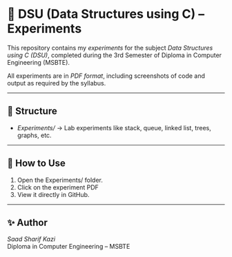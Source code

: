  # 📘 DSU (Data Structures using C) – Experiments

This repository contains my *experiments* for the subject *Data Structures using C (DSU)*, completed during the 3rd Semester of Diploma in Computer Engineering (MSBTE).

All experiments are in *PDF format*, including screenshots of code and output as required by the syllabus.

---

## 📂 Structure
- *Experiments/* → Lab experiments like stack, queue, linked list, trees, graphs, etc.

---

## 🚀 How to Use
1. Open the Experiments/ folder.  
2. Click on the experiment PDF
3. View it directly in GitHub.  

---

## ✨ Author
*Saad Sharif Kazi*  
Diploma in Computer Engineering – MSBTE
